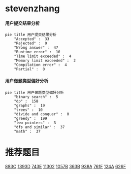 # stevenzhang

<!-- tabs:start -->



#### **用户提交结果分析**

```mermaid
pie title 用户提交结果分析
    "Accepted" :  33
    "Rejected" :  0
    "Wrong answer" :  47
    "Runtime error" :  10
    "Time limit exceeded" :  4
    "Memory limit exceeded" :  2
    "Compilation error" :  4
    "Partial" :  0
```

#### **用户做题类型偏好分析**

```mermaid
pie title 用户做题类型偏好分析
    "binary search" :  5
    "dp" :  158
    "graphs" :  19
    "trees" :  10
    "divide and conquer" :  0
    "greedy" :  199
    "two pointers" :  3
    "dfs and similar" :  37
    "math" :  37
```



<!-- tabs:end -->
# 推荐题目
[883C](https://codeforces.com/contest/883/problem/C)
[1393D](https://codeforces.com/contest/1393/problem/D)
[743E](https://codeforces.com/contest/743/problem/E)
[11302](https://codeforces.com/contest/1130/problem/2)
[1057B](https://codeforces.com/contest/1057/problem/B)
[363B](https://codeforces.com/contest/363/problem/B)
[938A](https://codeforces.com/contest/938/problem/A)
[761F](https://codeforces.com/contest/761/problem/F)
[124A](https://codeforces.com/contest/124/problem/A)
[626F](https://codeforces.com/contest/626/problem/F)
